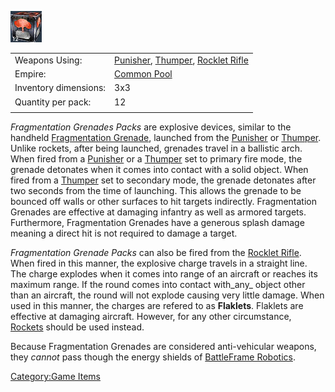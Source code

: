 ![](images/fragmentationgrenadepack.jpg "fragmentationgrenadepack.jpg")

|                       |                                                                                                                    |
| --------------------- | ------------------------------------------------------------------------------------------------------------------ |
| Weapons Using:        | [Punisher](../weapons/Punisher.md), [Thumper](../weapons/Thumper.md), [Rocklet Rifle](../weapons/Rocklet_Rifle.md) |
| Empire:               | [Common Pool](../terminology/Common_Pool.md)                                                                           |
| Inventory dimensions: | 3x3                                                                                                                |
| Quantity per pack:    | 12                                                                                                                 |
|                       |                                                                                                                    |

_Fragmentation Grenades Packs_ are explosive devices, similar to the
handheld [Fragmentation Grenade](../weapons/Fragmentation_grenade.md),
launched from the [Punisher](../weapons/Punisher.md) or
[Thumper](../weapons/Thumper.md). Unlike rockets, after being launched,
grenades travel in a ballistic arch. When fired from a
[Punisher](../weapons/Punisher.md) or a [Thumper](../weapons/Thumper.md) set
to primary fire mode, the grenade detonates when it comes into contact
with a solid object. When fired from a [Thumper](../weapons/Thumper.md) set
to secondary mode, the grenade detonates after two seconds from the time
of launching. This allows the grenade to be bounced off walls or other
surfaces to hit targets indirectly. Fragmentation Grenades are effective
at damaging infantry as well as armored targets. Furthermore,
Fragmentation Grenades have a generous splash damage meaning a direct
hit is not required to damage a target.

_Fragmentation Grenade Packs_ can also be fired from the [Rocklet
Rifle](../weapons/Rocklet_Rifle.md). When fired in this manner, the
explosive charge travels in a straight line. The charge explodes when it
comes into range of an aircraft or reaches its maximum range. If the
round comes into contact with_any_ object other than an aircraft, the
round will not explode causing very little damage. When used in this
manner, the charges are refered to as **Flaklets**. Flaklets are
effective at damaging aircraft. However, for any other circumstance,
[Rockets](../ammunition/Rocket_Pod.md) should be used instead.

Because Fragmentation Grenades are considered anti-vehicular weapons,
they _cannot_ pass though the energy shields of [BattleFrame
Robotics](../vehicles/BattleFrame_Robotics.md).

[Category:Game Items](Category:Game_Items.md)

